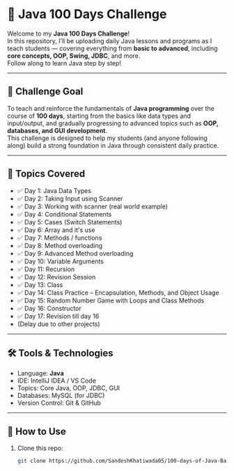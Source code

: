 # 🧠 Java 100 Days Challenge

Welcome to my **Java 100 Days Challenge**!  
In this repository, I’ll be uploading daily Java lessons and programs as I teach students — covering everything from **basic to advanced**, including **core concepts, OOP, Swing, JDBC**, and more.  
Follow along to learn Java step by step!

---

## 📅 Challenge Goal

To teach and reinforce the fundamentals of **Java programming** over the course of **100 days**, starting from the basics like data types and input/output, and gradually progressing to advanced topics such as **OOP, databases, and GUI development**.  
This challenge is designed to help my students (and anyone following along) build a strong foundation in Java through consistent daily practice.

---

## 📌 Topics Covered

- ✅ Day 1: Java Data Types  
- ✅ Day 2: Taking Input using Scanner
- ✅ Day 3: Working with scanner (real world example)
- ✅ Day 4: Conditional Statements
- ✅ Day 5: Cases (Switch Statements)
- ✅ Day 6: Array and it's use
- ✅ Day 7: Methods / functions
- ✅ Day 8: Method overloading
- ✅ Day 9: Advanced Method overloading
- ✅ Day 10: Variable Arguments
- ✅ Day 11: Recursion
- ✅ Day 12: Revision Session
- ✅ Day 13: Class
- ✅ Day 14: Class Practice – Encapsulation, Methods, and Object Usage
- ✅ Day 15:  Random Number Game with Loops and Class Methods
- ✅ Day 16:  Constructor
- ✅ Day 17:  Revision till day 16
- (Delay due to other projects)


---

## 🛠 Tools & Technologies

- Language: **Java**
- IDE: IntelliJ IDEA / VS Code
- Topics: Core Java, OOP, JDBC, GUI
- Databases: MySQL (for JDBC)
- Version Control: Git & GitHub

---

## 🚀 How to Use

1. Clone this repo:  
   ```bash
   git clone https://github.com/SandeshKhatiwada05/100-days-of-Java-Basic-to-Advanced

